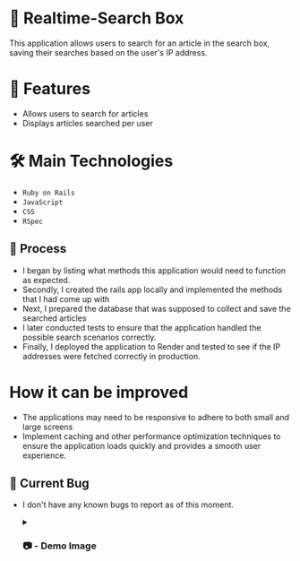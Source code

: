 # 🔎 Realtime-Search Box

This application allows users to search for an article in the search box, saving their searches based on the user's IP address.

# 🚀 Features
- Allows users to search for articles
- Displays articles searched per user

# 🛠 Main Technologies
- `Ruby on Rails`
- `JavaScript`
- `CSS`
- `RSpec`

## 📄 Process

- I began by listing what methods this application would need to function as expected.
- Secondly, I created the rails app locally and implemented the methods that I had come up with
- Next, I prepared the database that was supposed to collect and save the searched articles
- I later conducted tests to ensure that the application handled the possible search scenarios correctly.
- Finally, I deployed the application to Render and tested to see if the IP addresses were fetched correctly in production.

# How it can be improved

- The applications may need to be responsive to adhere to both small and large screens
- Implement caching and other performance optimization techniques to ensure the application loads quickly and provides a smooth user experience.

## 🐛 Current Bug
- I don't have any known bugs to report as of this moment.

  <details>
    <summary><h3> 📷 - Demo Image </h3></summary>
    <img src="https://github.com/RoyJumah/realtime-searchbox-helpjuice/assets/61903079/b92dc75e-d35e-4ca6-bae8-0c1b21b35366"/>
  </details>
